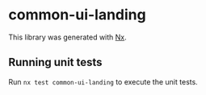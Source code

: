 # common-ui-landing

This library was generated with [Nx](https://nx.dev).

## Running unit tests

Run `nx test common-ui-landing` to execute the unit tests.
